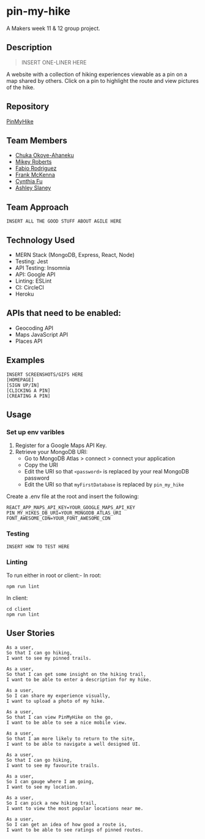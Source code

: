 # pin-my-hike

A Makers week 11 & 12 group project. 

## Description

> INSERT ONE-LINER HERE

A website with a collection of hiking experiences viewable as a pin on a map shared by others. 
Click on a pin to highlight the route and view pictures of the hike.

## Repository

[PinMyHike](https://github.com/frank-mck/pin-my-hike)

## Team Members

* [Chuka Okoye-Ahaneku](https://github.com/coo990)
* [Mikey Roberts](https://github.com/mikey-roberts)
* [Fabio Rodriguez](https://github.com/frodri13)
* [Frank McKenna](https://github.com/frank-mck)
* [Cynthia Fu](https://github.com/YinnyF)
* [Ashley Slaney](https://github.com/Ashley-Slaney)

## Team Approach
```
INSERT ALL THE GOOD STUFF ABOUT AGILE HERE
```

## Technology Used
* MERN Stack (MongoDB, Express, React, Node)
* Testing: Jest
* API Testing: Insomnia
* API: Google API
* Linting: ESLint
* CI: CircleCI
* Heroku

## APIs that need to be enabled:
- Geocoding API
- Maps JavaScript API
- Places API

## Examples

```
INSERT SCREENSHOTS/GIFS HERE
[HOMEPAGE]
[SIGN UP/IN]
[CLICKING A PIN]
[CREATING A PIN]
```

## Usage

### Set up env varibles
1. Register for a Google Maps API Key.
2. Retrieve your MongoDB URI:
    * Go to MongoDB Atlas > connect > connect your application
    * Copy the URI
    * Edit the URI so that `<password>` is replaced by your real MongoDB password
    * Edit the URI so that `myFirstDatabase` is replaced by `pin_my_hike`

Create a .env file at the root and insert the following:
```
REACT_APP_MAPS_API_KEY=YOUR_GOOGLE_MAPS_API_KEY
PIN_MY_HIKES_DB_URI=YOUR_MONGODB_ATLAS_URI
FONT_AWESOME_CDN=YOUR_FONT_AWESOME_CDN
```

### Testing
```
INSERT HOW TO TEST HERE
```

### Linting

To run either in root or client:-
In root:
```
npm run lint
```

In client:
```
cd client
npm run lint
```

## User Stories

```
As a user,
So that I can go hiking,
I want to see my pinned trails.
```
```
As a user,
So that I can get some insight on the hiking trail,
I want to be able to enter a description for my hike.
```
```
As a user,
So I can share my experience visually,
I want to upload a photo of my hike.
```
```
As a user,
So that I can view PinMyHike on the go,
I want to be able to see a nice mobile view.
```
```
As a user,
So that I am more likely to return to the site,
I want to be able to navigate a well designed UI.
```
```
As a user,
So that I can go hiking,
I want to see my favourite trails.
```
```
As a user,
So I can gauge where I am going,
I want to see my location.
```
```
As a user,
So I can pick a new hiking trail,
I want to view the most popular locations near me.
```
```
As a user, 
So I can get an idea of how good a route is, 
I want to be able to see ratings of pinned routes.
```
